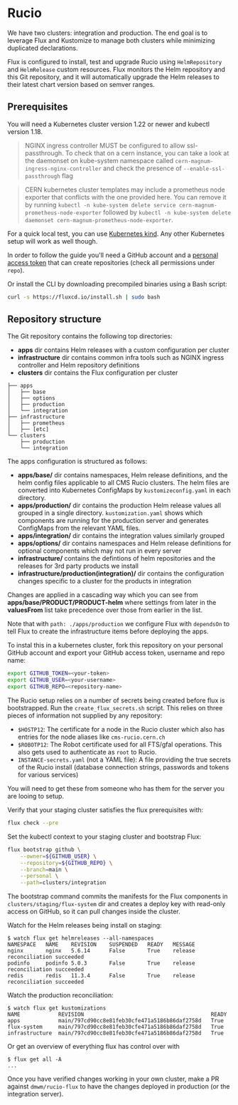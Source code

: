 # Rucio


We have two clusters: integration and production.
The end goal is to leverage Flux and Kustomize to manage both clusters while minimizing duplicated declarations.

Flux is configured to install, test and upgrade Rucio using
`HelmRepository` and `HelmRelease` custom resources.
Flux monitors the Helm repository and this Git repository, and it will automatically
upgrade the Helm releases to their latest chart version based on semver ranges.

## Prerequisites

You will need a Kubernetes cluster version 1.22 or newer and kubectl version 1.18.

> NGINX ingress controller MUST be configured to allow ssl-passthrough. To check that on a cern instance, you can take a look at the daemonset on kube-system namespace called `cern-magnum-ingress-nginx-controller` and check the presence of `--enable-ssl-passthrough` flag 

> CERN kubernetes cluster templates may include a prometheus node exporter that conflicts with the one provided here. You can remove it by running `kubectl -n kube-system delete service cern-magnum-prometheus-node-exporter` followed by `kubectl -n kube-system delete daemonset cern-magnum-prometheus-node-exporter`.

For a quick local test, you can use [Kubernetes kind](https://kind.sigs.k8s.io/docs/user/quick-start/).
Any other Kubernetes setup will work as well though.

In order to follow the guide you'll need a GitHub account and a
[personal access token](https://help.github.com/en/github/authenticating-to-github/creating-a-personal-access-token-for-the-command-line)
that can create repositories (check all permissions under `repo`).


Or install the CLI by downloading precompiled binaries using a Bash script:

```sh
curl -s https://fluxcd.io/install.sh | sudo bash
```

## Repository structure

The Git repository contains the following top directories:

- **apps** dir contains Helm releases with a custom configuration per cluster
- **infrastructure** dir contains common infra tools such as NGINX ingress controller and Helm repository definitions
- **clusters** dir contains the Flux configuration per cluster

```
├── apps
│   ├── base
│   ├── options
│   ├── production 
│   └── integration
├── infrastructure
│   ├── prometheus
│   ├── [etc]
└── clusters
    ├── production
    └── integration
```

The apps configuration is structured as follows:

- **apps/base/** dir contains namespaces, Helm release definitions, and the helm config files applicable to all CMS Rucio clusters. The helm files are converted into Kubernetes ConfigMaps by `kustomizeconfig.yaml` in each directory.
- **apps/production/** dir contains the production Helm release values all grouped in a single directory. `kustomization.yaml` shows which components are running for the production server and generates ConfigMaps from the relevant YAML files.
- **apps/integration/** dir contains the integration values similarly grouped
- **apps/options/** dir contains namespaces and Helm release definitions for optional components which may not run in every server
- **infrastructure/** contains the defintions of helm repositories and the releases for 3rd party products we install
- **infrastructure/production(integration)/** dir contains the configuration changes specific to a cluster for the products in integration

Changes are applied in a cascading way which you can see from **apps/base/PRODUCT/PRODUCT-helm** where settings from later in the **valuesFrom** list take precedence over those from earlier in the list.

Note that with `path: ./apps/production` we configure Flux 
with `dependsOn` to tell Flux to create the infrastructure items before deploying the apps.

To instal this in a kubernetes cluster, fork this repository on your personal GitHub account and export your GitHub access token, username and repo name:

```sh
export GITHUB_TOKEN=<your-token>
export GITHUB_USER=<your-username>
export GITHUB_REPO=<repository-name>
```

The Rucio setup relies on a number of secrets being created before flux is bootstrapped. Run the `create_flux_secrets.sh` script. 
This relies on three pieces of information not supplied by any repository:
- `$HOSTP12`: The certificate for a node in the Rucio cluster which also has entries for the node aliases like `cms-rucio.cern.ch`
- `$ROBOTP12`: The Robot certificate used for all FTS/gfal operations. This also gets used to authenticate as `root` to Rucio. 
- `INSTANCE-secrets.yaml` (not a YAML file): A file providing the true secrets of the Rucio install (database connection strings, passwords and tokens for various services)

You will need to get these from someone who has them for the server you are looing to setup.

Verify that your staging cluster satisfies the flux prerequisites with:

```sh
flux check --pre
```

Set the kubectl context to your staging cluster and bootstrap Flux:

```sh
flux bootstrap github \
    --owner=${GITHUB_USER} \
    --repository=${GITHUB_REPO} \
    --branch=main \
    --personal \
    --path=clusters/integration
```

The bootstrap command commits the manifests for the Flux components in `clusters/staging/flux-system` dir
and creates a deploy key with read-only access on GitHub, so it can pull changes inside the cluster.

Watch for the Helm releases being install on staging:

```console
$ watch flux get helmreleases --all-namespaces 
NAMESPACE	NAME   	REVISION	SUSPENDED	READY	MESSAGE                          
nginx    	nginx  	5.6.14  	False    	True 	release reconciliation succeeded	
podinfo  	podinfo	5.0.3   	False    	True 	release reconciliation succeeded	
redis    	redis  	11.3.4  	False    	True 	release reconciliation succeeded
```



Watch the production reconciliation:

```console
$ watch flux get kustomizations
NAME          	REVISION                                        READY
apps          	main/797cd90cc8e81feb30cfe471a5186b86daf2758d	True
flux-system   	main/797cd90cc8e81feb30cfe471a5186b86daf2758d	True
infrastructure	main/797cd90cc8e81feb30cfe471a5186b86daf2758d	True
```

Or get an overview of everything flux has control over with 
```console
$ flux get all -A
...
```

Once you have verified changes working in your own cluster, make a PR against `dmwm/rucio-flux` to have the changes deployed in production (or the integration server).
